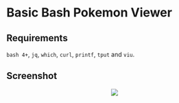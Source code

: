 # Basic Bash Pokemon Viewer

## Requirements

`bash 4+`, `jq`, `which`, `curl`, `printf`, `tput` and `viu`.

## Screenshot

<p align="center">
  <img src="https://i.imgur.com/2xrO2J8.png">
</p>
